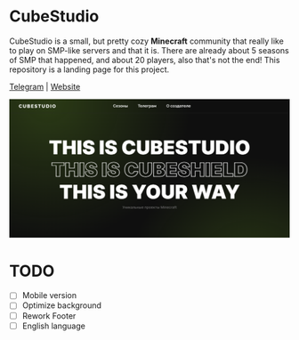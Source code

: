 # CubeStudio

CubeStudio is a small, but pretty cozy <b>Minecraft</b> community that really like to play on SMP-like servers and that it is. There are already about 5 seasons of SMP that happened, and about 20 players, also that's not the end! This repository is a landing page for this project.

<a href="https://t.me/+Gphg_BIJEdMwMmFi">Telegram</a> |
<a href="https://fadegor05.github.io/CubeStudio/">Website</a>



<img src="./readme/picture1.png">

# TODO

* [ ] Mobile version
* [ ] Optimize background
* [ ] Rework Footer
* [ ] English language
